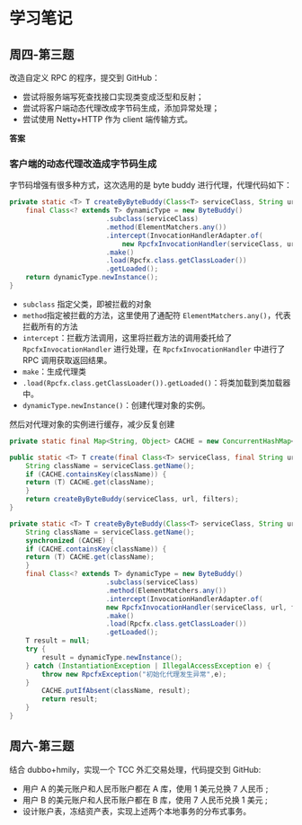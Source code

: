 # 学习笔记

## 周四-第三题

改造自定义 RPC 的程序，提交到 GitHub：

- 尝试将服务端写死查找接口实现类变成泛型和反射；
- 尝试将客户端动态代理改成字节码生成，添加异常处理；
- 尝试使用 Netty+HTTP 作为 client 端传输方式。

**答案**

### 客户端的动态代理改造成字节码生成

字节码增强有很多种方式，这次选用的是 byte buddy 进行代理，代理代码如下：

```java
private static <T> T createByByteBuddy(Class<T> serviceClass, String url, Filter[] filters) {
    final Class<? extends T> dynamicType = new ByteBuddy()
                        .subclass(serviceClass)
                        .method(ElementMatchers.any())
                        .intercept(InvocationHandlerAdapter.of(
                            new RpcfxInvocationHandler(serviceClass, url, filters)))
                        .make()
                        .load(Rpcfx.class.getClassLoader())
                        .getLoaded();
    return dynamicType.newInstance();
}
```

- `subclass` 指定父类，即被拦截的对象
- `method`指定被拦截的方法，这里使用了通配符 `ElementMatchers.any()`，代表拦截所有的方法
- `intercept`：拦截方法调用，这里将拦截方法的调用委托给了 `RpcfxInvocationHandler` 进行处理，在 `RpcfxInvocationHandler` 中进行了 RPC 调用获取返回结果。
- `make`：生成代理类
- `.load(Rpcfx.class.getClassLoader()).getLoaded()`：将类加载到类加载器中。
- `dynamicType.newInstance()`：创建代理对象的实例。

然后对代理对象的实例进行缓存，减少反复创建

```java
private static final Map<String, Object> CACHE = new ConcurrentHashMap<>();

public static <T> T create(final Class<T> serviceClass, final String url, Filter... filters){
    String className = serviceClass.getName();
    if (CACHE.containsKey(className)) {
    return (T) CACHE.get(className);
    }
    return createByByteBuddy(serviceClass, url, filters);
}

private static <T> T createByByteBuddy(Class<T> serviceClass, String url, Filter[] filters) {
    String className = serviceClass.getName();
    synchronized (CACHE) {
    if (CACHE.containsKey(className)) {
    return (T) CACHE.get(className);
    }
    final Class<? extends T> dynamicType = new ByteBuddy()
                        .subclass(serviceClass)
                        .method(ElementMatchers.any())
                        .intercept(InvocationHandlerAdapter.of(
                        new RpcfxInvocationHandler(serviceClass, url, filters)))
                        .make()
                        .load(Rpcfx.class.getClassLoader())
                        .getLoaded();
    T result = null;
    try {
    	result = dynamicType.newInstance();
    } catch (InstantiationException | IllegalAccessException e) {
    	throw new RpcfxException("初始化代理发生异常",e);
    }
        CACHE.putIfAbsent(className, result);
        return result;
    }
}
```



## 周六-第三题

结合 dubbo+hmily，实现一个 TCC 外汇交易处理，代码提交到 GitHub:

- 用户 A 的美元账户和人民币账户都在 A 库，使用 1 美元兑换 7 人民币 ;
- 用户 B 的美元账户和人民币账户都在 B 库，使用 7 人民币兑换 1 美元 ;
- 设计账户表，冻结资产表，实现上述两个本地事务的分布式事务。